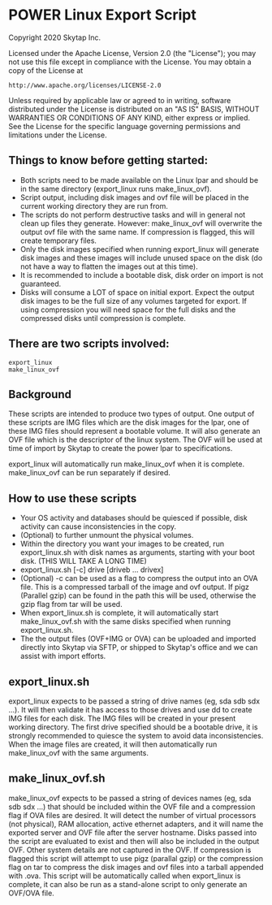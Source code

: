 # POWER Linux Export Script

Copyright 2020 Skytap Inc.

Licensed under the Apache License, Version 2.0 (the "License");
you may not use this file except in compliance with the License.
You may obtain a copy of the License at

    http://www.apache.org/licenses/LICENSE-2.0

Unless required by applicable law or agreed to in writing, software
distributed under the License is distributed on an "AS IS" BASIS,
WITHOUT WARRANTIES OR CONDITIONS OF ANY KIND, either express or implied.
See the License for the specific language governing permissions and
limitations under the License.

## Things to know before getting started:
- Both scripts need to be made available on the Linux lpar and should be in the same directory (export\_linux runs make\_linux\_ovf).
- Script output, including disk images and ovf file will be placed in the current working directory they are run from.
- The scripts do not perform destructive tasks and will in general not clean up files they generate. However: make\_linux\_ovf will overwrite the output ovf file with the same name. If compression is flagged, this will create temporary files.
- Only the disk images specified when running export\_linux will generate disk images and these images will include unused space on the disk (do not have a way to flatten the images out at this time).
- It is recommended to include a bootable disk, disk order on import is not guaranteed.
- Disks will consume a LOT of space on initial export. Expect the output disk images to be the full size of any volumes targeted for export. If using compression you will need space for the full disks and the compressed disks until compression is complete.

## There are two scripts involved:
```
export_linux
make_linux_ovf
```

## Background
These scripts are intended to produce two types of output. One output of these scripts are IMG files which are the disk images for the lpar, one of these IMG files should represent a bootable volume. It will also generate an OVF file which is the descriptor of the linux system. The OVF will be used at time of import by Skytap to create the power lpar to specifications.

export\_linux will automatically run make\_linux\_ovf when it is complete. make\_linux\_ovf can be run separately if desired.

## How to use these scripts
- Your OS activity and databases should be quiesced if possible, disk activity can cause inconsistencies in the copy.
- (Optional) to further unmount the physical volumes.
- Within the directory you want your images to be created, run export\_linux.sh with  disk names as arguments, starting with your boot disk. (THIS WILL TAKE A LONG TIME)
- export\_linux.sh [-c] drive [driveb ... drivex]
- (Optional) -c can be used as a flag to compress the output into an OVA file. This is a compressed tarball of the image and ovf output. If pigz (Parallel gzip) can be found in the path this will be used, otherwise the gzip flag from tar will be used.
- When export\_linux.sh is complete, it will automatically start make\_linux\_ovf.sh with the same disks specified when running export\_linux.sh.
- The the output files (OVF+IMG or OVA) can be uploaded and imported directly into Skytap via SFTP, or shipped to Skytap's office and we can assist with import efforts.

## export\_linux.sh
export\_linux expects to be passed a string of drive names (eg, sda sdb sdx ...). It will then validate it has access to those drives and use dd to create IMG files for each disk. The IMG files will be created in your present working directory. The first drive specified should be a bootable drive, it is strongly recommended to quiesce the system to avoid data inconsistencies. When the image files are created, it will then automatically run make\_linux\_ovf with the same arguments.

## make\_linux\_ovf.sh
make\_linux\_ovf expects to be passed a string of devices names (eg, sda sdb sdx ...) that should be included within the OVF file and a compression flag if OVA files are desired. It will detect the number of virtual processors (not physical), RAM allocation, active ethernet adapters, and it will name the exported server and OVF file after the server hostname. Disks passed into the script are evaluated to exist and then will also be included in the output OVF. Other system details are not captured in the OVF. If compression is flagged this script will attempt to use pigz (parallal gzip) or the compression flag on tar to compress the disk images and ovf files into a tarball appended with .ova. This script will be automatically called when export\_linux is complete, it can also be run as a stand-alone script to only generate an OVF/OVA file.
